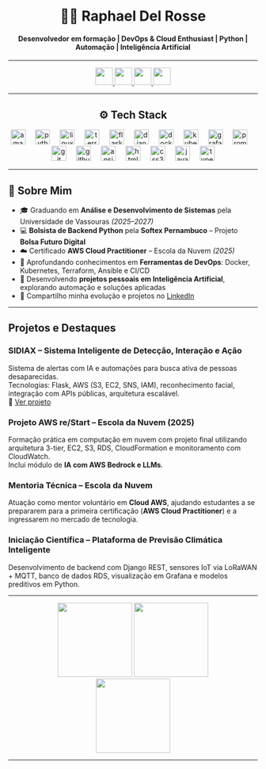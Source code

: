 <h1 align="center">👨‍💻 Raphael Del Rosse</h1>
<h4 align="center">Desenvolvedor em formação | DevOps & Cloud Enthusiast | Python | Automação | Inteligência Artificial</h4>

---

<p align="center">
  <a href="https://www.instagram.com/rapharosse/" target="_blank">
    <img src="https://img.shields.io/badge/Instagram-E4405F?style=for-the-badge&logo=instagram&logoColor=white" height="35" />
  </a>
  <a href="https://discord.com/users/1317969768954724454" target="_blank">
    <img src="https://img.shields.io/badge/Discord-7289DA?style=for-the-badge&logo=discord&logoColor=white" height="35" />
  </a>
  <a href="mailto:rapharosseprofissional@gmail.com" target="_blank">
    <img src="https://img.shields.io/badge/Gmail-D14836?style=for-the-badge&logo=gmail&logoColor=white" height="35" />
  </a>
  <a href="https://www.linkedin.com/in/raphaeldelrosse/" target="_blank">
    <img src="https://img.shields.io/badge/LinkedIn-0077B5?style=for-the-badge&logo=linkedin&logoColor=white" height="35" />
  </a>
</p>

---

<h2 align="center">⚙️ Tech Stack</h2>

<div align="center">
  <img src="https://cdn.jsdelivr.net/gh/devicons/devicon/icons/amazonwebservices/amazonwebservices-line-wordmark.svg" height="30" alt="amazonwebservices logo"  />
  <img width="12" />
  <img src="https://cdn.jsdelivr.net/gh/devicons/devicon/icons/python/python-original.svg" height="30" alt="python logo"  />
  <img width="12" />
  <img src="https://cdn.jsdelivr.net/gh/devicons/devicon/icons/linux/linux-original.svg" height="30" alt="linux logo"  />
  <img width="12" />
  <img src="https://cdn.jsdelivr.net/gh/devicons/devicon/icons/terraform/terraform-original.svg" height="30" alt="terraform logo"  />
  <img width="12" />
  <img src="https://cdn.jsdelivr.net/gh/devicons/devicon/icons/flask/flask-original.svg" height="30" alt="flask logo"  />
  <img width="12" />
  <img src="https://cdn.jsdelivr.net/gh/devicons/devicon/icons/django/django-plain.svg" height="30" alt="django logo"  />
  <img width="12" />
  <img src="https://cdn.jsdelivr.net/gh/devicons/devicon/icons/docker/docker-original.svg" height="30" alt="docker logo"  />
  <img width="12" />
  <img src="https://cdn.jsdelivr.net/gh/devicons/devicon/icons/kubernetes/kubernetes-plain.svg" height="30" alt="kubernetes logo"  />
  <img width="12" />
  <img src="https://cdn.jsdelivr.net/gh/devicons/devicon/icons/grafana/grafana-original.svg" height="30" alt="grafana logo"  />
  <img width="12" />
  <img src="https://cdn.jsdelivr.net/gh/devicons/devicon/icons/prometheus/prometheus-original.svg" height="30" alt="prometheus logo"  />
  <img width="12" />
  <img src="https://cdn.jsdelivr.net/gh/devicons/devicon/icons/git/git-original.svg" height="30" alt="git logo"  />
  <img width="12" />
  <img src="https://cdn.jsdelivr.net/gh/devicons/devicon/icons/github/github-original.svg" height="30" alt="github logo"  />
  <img width="12" />
  <img src="https://cdn.jsdelivr.net/gh/devicons/devicon/icons/ansible/ansible-original.svg" height="30" alt="ansible logo"  />
  <img width="12" />
  <img src="https://cdn.jsdelivr.net/gh/devicons/devicon/icons/html5/html5-original.svg" height="30" alt="html5 logo"  />
  <img width="12" />
  <img src="https://cdn.jsdelivr.net/gh/devicons/devicon/icons/css3/css3-original.svg" height="30" alt="css3 logo"  />
  <img width="12" />
  <img src="https://cdn.jsdelivr.net/gh/devicons/devicon/icons/javascript/javascript-original.svg" height="30" alt="javascript logo"  />
  <img width="12" />
  <img src="https://cdn.jsdelivr.net/gh/devicons/devicon/icons/typescript/typescript-original.svg" height="30" alt="typescript logo"  />
</div>

---

## 📌 Sobre Mim

- 🎓 Graduando em **Análise e Desenvolvimento de Sistemas** pela Universidade de Vassouras *(2025–2027)*  
- 💻 **Bolsista de Backend Python** pela **Softex Pernambuco** – Projeto **Bolsa Futuro Digital**  
- ☁️ Certificado **AWS Cloud Practitioner** – Escola da Nuvem *(2025)*  
- 🔧 Aprofundando conhecimentos em **Ferramentas de DevOps**: Docker, Kubernetes, Terraform, Ansible e CI/CD  
- 🤖 Desenvolvendo **projetos pessoais em Inteligência Artificial**, explorando automação e soluções aplicadas  
- 💬 Compartilho minha evolução e projetos no [LinkedIn](https://www.linkedin.com/in/raphaeldelrosse/)
  
---

## Projetos e Destaques

### SIDIAX – Sistema Inteligente de Detecção, Interação e Ação
Sistema de alertas com IA e automações para busca ativa de pessoas desaparecidas.  
Tecnologias: Flask, AWS (S3, EC2, SNS, IAM), reconhecimento facial, integração com APIs públicas, arquitetura escalável.  
🔗 [Ver projeto](https://github.com/rapharossepro/sidiax)

### Projeto AWS re/Start – Escola da Nuvem (2025)
Formação prática em computação em nuvem com projeto final utilizando arquitetura 3-tier, EC2, S3, RDS, CloudFormation e monitoramento com CloudWatch.  
Inclui módulo de **IA com AWS Bedrock e LLMs**.

### Mentoria Técnica – Escola da Nuvem
Atuação como mentor voluntário em **Cloud AWS**, ajudando estudantes a se prepararem para a primeira certificação (**AWS Cloud Practitioner**) e a ingressarem no mercado de tecnologia.  

### Iniciação Científica – Plataforma de Previsão Climática Inteligente
Desenvolvimento de backend com Django REST, sensores IoT via LoRaWAN + MQTT, banco de dados RDS, visualização em Grafana e modelos preditivos em Python.

---

<p align="center">
  <img src="https://github-readme-stats.vercel.app/api?username=rapharossepro&show_icons=true&theme=dracula" height="150" />
  <img src="https://github-readme-stats.vercel.app/api/top-langs/?username=rapharossepro&layout=compact&theme=dracula" height="150" />
  <br/>
  <img src="https://github-readme-streak-stats.herokuapp.com/?user=rapharossepro&theme=dracula" height="150" />
</p>

---
